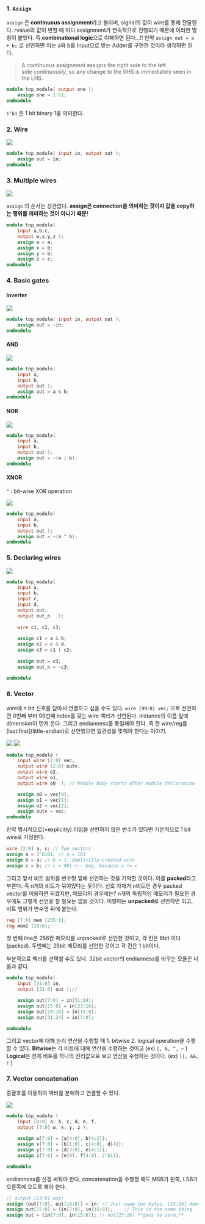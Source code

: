 ### 1. `Assign`
`assign` 은 **continuous assignment**라고 불리며, signal의 값이 wire를 통해 전달된다. rvalue의 값이 변할 때 마다 assignment가 연속적으로 진행되기 때문에 이러한 명칭이 붙었다.
즉 **combinational logic**으로 이해하면 된다...!!
만약 `assign out = a + b;` 로 선언하면 이는 a와 b를 Input으로 받는 Adder를 구현한 것이라 생각하면 된다.
> A _continuous_ assignment assigns the right side to the left side _continuously_, so any change to the RHS is immediately seen in the LHS.

```verilog
module top_module( output one );
    assign one = 1'b1;
endmodule
```

`1'b1` 은 1 bit binary 1을 의미한다.
### 2. Wire
![](https://i.imgur.com/oAcIWmo.png)

```verilog
module top_module( input in, output out );
	assign out = in;
endmodule
```

### 3. Multiple wires
![](https://i.imgur.com/n10gMMn.png)

`assign` 의 순서는 상관없다. **assign은 connection을 의미하는 것이지 값을 copy하는 행위를 의미하는 것이 아니기 때문!** 

```verilog
module top_module( 
    input a,b,c,
    output w,x,y,z );
	assign w = a;
    assign x = b;
    assign y = b;
    assign z = c;
endmodule
```

### 4. Basic gates
#### Inverter
![](https://i.imgur.com/9u6tdDt.png)

```verilog
module top_module( input in, output out );
	assign out = ~in;
endmodule
```

#### AND
![](https://i.imgur.com/Eg8nZNs.png)
```verilog
module top_module( 
    input a, 
    input b, 
    output out );
	assign out = a & b;
endmodule
```
#### NOR
![](https://i.imgur.com/ptG5E0E.png)

```verilog
module top_module( 
    input a, 
    input b, 
    output out );
    assign out = ~(a | b);
endmodule
```

#### XNOR
`^` : bit-wise XOR operation

![](https://i.imgur.com/6IwIjZP.png)

```verilog
module top_module( 
    input a, 
    input b, 
    output out );
    assign out = ~(a ^ b);
endmodule
```

### 5. Declaring wires
![](https://i.imgur.com/JNr6FRW.png)

```verilog
module top_module(
    input a,
    input b,
    input c,
    input d,
    output out,
    output out_n   ); 
	
    wire c1, c2, c3;
    
    assign c1 = a & b;
    assign c2 = c & d;
    assign c3 = c1 | c2;
    
    assign out = c3;
    assign out_n = ~c3;
    
endmodule
```

### 6. Vector
wire에 n bit 신호를 담아서 연결하고 싶을 수도 있다.
`wire [99:0] vec;` 으로 선언하면 0번째 부터 99번째 index를 갖는 wire 벡터가 선언된다.
instance의 이름 앞에 dimension이 먼저 온다.
그리고 endianness를 통일해야 한다. 즉 한 wire/reg를 \[last:first](little-endian)로 선언했으면 일관성을 맞춰야 한다는 이야기.

![](https://i.imgur.com/cteo60Q.png)
![](https://i.imgur.com/fuThYMR.png)

```verilog
module top_module ( 
    input wire [2:0] vec,
    output wire [2:0] outv,
    output wire o2,
    output wire o1,
    output wire o0  ); // Module body starts after module declaration

    assign o0 = vec[0];
    assign o1 = vec[1];
    assign o2 = vec[2];
    assign outv = vec;
endmodule
```

만약 명시적으로(=explicitly) 타입을 선언하지 않은 변수가 있다면 기본적으로 1 bit wire로 가정한다.
```verilog
wire [2:0] a, c; // Two vectors
assign a = 3'b101; // a = 101
assign b = a; // b = 1, implicitly-created wire
assign c = b; // c = 001 <-- bug, because a != c
```

그리고 앞서 비트 범위를 변수명 앞에 선언하는 것을 기억할 것이다. 이를 **packed**라고 부른다. 즉 n개의 비트가 묶여있다는 뜻이다. 신호 자체가 n비트인 경우 packed vector를 이용하면 되겠지만, 메모리의 경우에는?
n개의 독립적인 메모리가 필요한 경우에도 그렇게 선언을 할 필요는 없을 것이다. 이럴때는 **unpacked**로 선언하면 되고, 비트 범위가 변수명 뒤에 붙는다.

```verilog
reg [7:0] mem [255:0];
reg mem2 [28:0];
```

첫 번째 line은 256칸 메모리를 unpacked로 선언한 것이고, 각 칸은 8bit 이다(packed).
두번째는 29bit 메모리를 선언한 것이고 각 칸은 1 bit이다. 

부분적으로 벡터를 선택할 수도 있다.
32bit vector의 endianness를 바꾸는 모듈은 다음과 같다.
```verilog
module top_module( 
    input [31:0] in,
    output [31:0] out );//

    assign out[7:0] = in[31:24];
    assign out[15:8] = in[23:16];
    assign out[23:16] = in[15:8];
    assign out[31:24] = in[7:0];

endmodule
```

그리고 vector에 대해 논리 연산을 수행할 때 1. bitwise 2. logical operation을 수행할 수 있다.
**Bitwise**는 각 비트에 대해 연산을 수행하는 것이고 (ex) `|, &, ^, ~` )
**Logical**은 전체 비트를 하나의 진리값으로 보고 연산을 수행하는 것이다. (ex) `||, &&, !` )

### 7. Vector concatenation
중괄호를 이용하여 벡터를 분해하고 연결할 수 있다.

![](https://i.imgur.com/w132Ozq.png)
```verilog
module top_module (
    input [4:0] a, b, c, d, e, f,
    output [7:0] w, x, y, z );
    
    assign w[7:0] = {a[4:0], b[4:2]};
    assign x[7:0] = {b[1:0], c[4:0], d[4]};
    assign y[7:0] = {d[3:0], e[4:1]};
    assign z[7:0] = {e[0], f[4:0], 2'b11};

endmodule
```

endianness를 신경 써줘야 한다. concatenation을 수행할 때도 MSB가 왼쪽, LSB가 오른쪽에 오도록 해야 한다.

```verilog
// output [23:0] out;
assign {out[7:0], out[15:8]} = in; // Just swap two bytes. [23:16] does not change.
assign out[15:0] = {in[7:0], in[15:8]};    // This is the same thing.
assign out = {in[7:0], in[15:8]}; // out[23:16] **goes to zero.**
```

